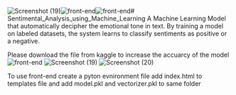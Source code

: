 ![Screenshot (19)](https://github.com/DhanushB1411/Sentimental-Analysis-using-Machine-Learning/assets/149883392/daa1eb3f-e894-4549-9c71-fb4177adf934)![front-end](https://github.com/DhanushB1411/Sentimental-Analysis-using-Machine-Learning/assets/149883392/f224ba69-ad3e-4d9e-b5d9-2dee5baaee65)![front-end](https://github.com/DhanushB1411/Sentimental-Analysis-using-Machine-Learning/assets/149883392/e76f823d-d2be-4eb9-a8f2-90249f775648)# Sentimental_Analysis_using_Machine_Learning
A Machine Learning Model that automatically decipher the emotional tone in text. By training a model on labeled datasets, the system learns to classify sentiments as positive or a negative.

Please download the file from kaggle to increase the accuarcy of the model
![front-end](https://github.com/DhanushB1411/Sentimental-Analysis-using-Machine-Learning/assets/149883392/f4b2f0bc-2506-44e1-8f87-edb5e75a6f67)
![Screenshot (19)](https://github.com/DhanushB1411/Sentimental-Analysis-using-Machine-Learning/assets/149883392/6b4ef0d0-acec-4e07-b448-7f0e80ea87b8)
![Screenshot (20)](https://github.com/DhanushB1411/Sentimental-Analysis-using-Machine-Learning/assets/149883392/347bb754-68d2-4752-8509-b5c0f7c75725)


To use front-end create a pyton evnironment file add index.html to templates file and add model.pkl and vectorizer.pkl to same folder
